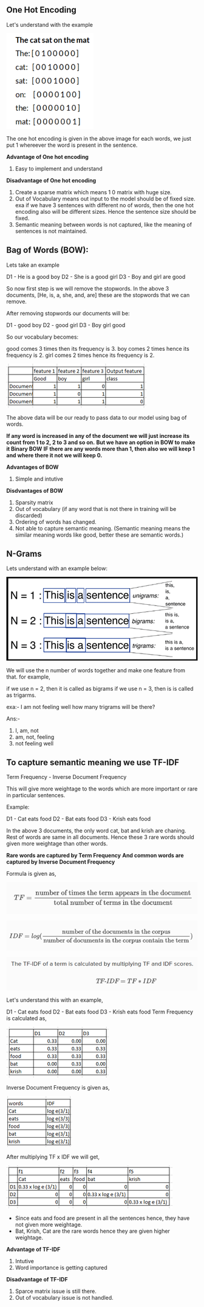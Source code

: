 ## One Hot Encoding

Let's understand with the example

![alt text](image.png)

The one hot encoding is given in the above image for each words, we just put 1 whereever the word is present in the sentence.

**Advantage of One hot encoding**
1) Easy to implement and understand

**Disadvantage of One hot encoding**
1) Create a sparse matrix which means 1 0 matrix with huge size.
2) Out of Vocabulary means out input to the model should be of fixed size.
exa if we have 3 sentences with different no of words, then the one hot encoding also will be different sizes.
Hence the sentence size should be fixed.
3) Semantic meaning between words is not captured, like the meaning of sentences is not maintained.


## Bag of Words (BOW):

Lets take an example

D1 - He is a good boy
D2 - She is a good girl
D3 - Boy and girl are good

So now first step is we will remove the stopwords.
In the above 3 documents, [He, is, a, she, and, are] these are the stopwords that we can remove.

After removing stopwords our documents will be:

D1 - good boy
D2 - good girl
D3 - Boy girl good

So our vocabulary becomes:

good comes 3 times then its frequency is 3.
boy comes 2 times hence its frequency is 2.
girl comes 2 times hence its frequency is 2.

![alt text](image-1.png)

The above data will be our ready to pass data to our model using bag of words.

**If any word is increased in any of the document we will just increase its count from 1 to 2, 2 to 3 and so on.**
**But we have an option in BOW to make it Binary BOW**
**IF there are any words more than 1, then also we will keep 1 and where there it not we will keep 0.**


**Advantages of BOW**
1) Simple and intutive


**Disdvantages of BOW**
1) Sparsity matrix
2) Out of vocabulary (if any word that is not there in training will be discarded)
3) Ordering of words has changed.       
4) Not able to capture semantic meaning.
(Semantic meaning means the similar meaning words like good, better these are semantic words.)


## N-Grams

Lets understand with an example below:

![alt text](image-2.png)

We will use the n number of words together and make one feature from that.
for example,

if we use n = 2, then it is called as bigrams
if we use n = 3, then is is called as trigarms.

exa:- I am not feeling well
how many trigrams will be there?

Ans:- 
1) I, am, not
2) am, not, feeling
3) not feeling well



## To capture semantic meaning we use TF-IDF

Term Frequency - Inverse Document Frequency

This will give more weightage to the words which are more important or rare in particular sentences.

Example:

D1 - Cat eats food
D2 - Bat eats food
D3 - Krish eats food

In the above 3 documents, the only word cat, bat and krish are chaning. Rest of words are same in all documents.
Hence these 3 rare words should given more weightage than other words.

**Rare words are captured by Term Frequency**
**And common words are captured by Inverse Document Frequency**

Formula is given as,

![alt text](image-3.png)

![alt text](image-4.png)

![alt text](image-5.png)

Let's understand this with an example,

D1 - Cat eats food
D2 - Bat eats food
D3 - Krish eats food
Term Frequency is calculated as,

![alt text](image-7.png)

Inverse Document Frequency is given as,

![alt text](image-6.png)

After multiplying 
TF x IDF we will get,

![alt text](image-8.png)

- Since eats and food are present in all the sentences hence, they have not given more weightage.
- Bat, Krish, Cat are the rare words hence they are given higher weightage.


**Advantage of TF-IDF**
1) Intutive
2) Word importance is getting captured


**Disadvantage of TF-IDF**
1) Sparce matrix issue is still there.
2) Out of vocabulary issue is not handled.




